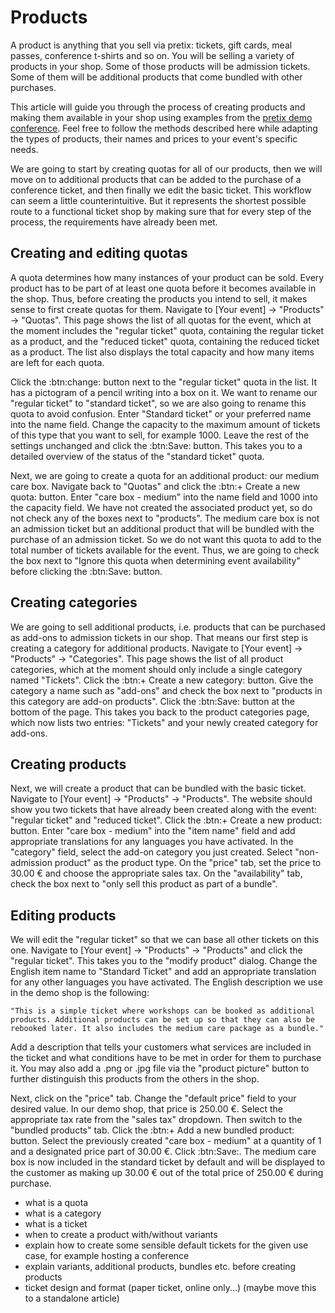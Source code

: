 # Products

A product is anything that you sell via pretix: tickets, gift cards, meal passes, conference t-shirts and so on. You will be selling a variety of products in your shop. Some of those products will be admission tickets. Some of them will be additional products that come bundled with other purchases. 

This article will guide you through the process of creating products and making them available in your shop using examples from the [pretix demo conference](https://pretix.eu/demoshops/democon/). Feel free to follow the methods described here while adapting the types of products, their names and prices to your event's specific needs. 

We are going to start by creating quotas for all of our products, then we will move on to additional products that can be added to the purchase of a conference ticket, and then finally we edit the basic ticket. This workflow can seem a little counterintuitive. But it represents the shortest possible route to a functional ticket shop by making sure that for every step of the process, the requirements have already been met. 

## Creating and editing quotas 

A quota determines how many instances of your product can be sold. Every product has to be part of at least one quota before it becomes available in the shop. Thus, before creating the products you intend to sell, it makes sense to first create quotas for them. Navigate to [Your event] → "Products" → "Quotas". This page shows the list of all quotas for the event, which at the moment includes the "regular ticket" quota, containing the regular ticket as a product, and the "reduced ticket" quota, containing the reduced ticket as a product. The list also displays the total capacity and how many items are left for each quota. 

Click the :btn:change: button next to the "regular ticket" quota in the list. It has a pictogram of a pencil writing into a box on it. We want to rename our "regular ticket" to "standard ticket", so we are also going to rename this quota to avoid confusion. Enter "Standard ticket" or your preferred name into the name field. Change the capacity to the maximum amount of tickets of this type that you want to sell, for example 1000. Leave the rest of the settings unchanged and click the :btn:Save: button. This takes you to a detailed overview of the status of the "standard ticket" quota. 

Next, we are going to create a quota for an additional product: our medium care box. Navigate back to "Quotas" and click the :btn:+ Create a new quota: button. Enter "care box - medium" into the name field and 1000 into the capacity field. We have not created the associated product yet, so do not check any of the boxes next to "products". The medium care box is not an admission ticket but an additional product that will be bundled with the purchase of an admission ticket. So we do not want this quota to add to the total number of tickets available for the event. Thus, we are going to check the box next to "Ignore this quota when determining event availability" before clicking the :btn:Save: button. 

## Creating categories

We are going to sell additional products, i.e. products that can be purchased as add-ons to admission tickets in our shop. That means our first step is creating a category for additional products. Navigate to [Your event] → "Products" → "Categories". This page shows the list of all product categories, which at the moment should only include a single category named "Tickets". Click the :btn:+ Create a new category: button. Give the category a name such as "add-ons" and check the box next to "products in this category are add-on products". Click the :btn:Save: button at the bottom of the page. This takes you back to the product categories page, which now lists two entries: "Tickets" and your newly created category for add-ons. 

## Creating products 

Next, we will create a product that can be bundled with the basic ticket. Navigate to [Your event] → "Products" → "Products". The website should show you two tickets that have already been created along with the event: "regular ticket" and "reduced ticket".  Click the :btn:+ Create a new product: button. Enter "care box - medium" into the "item name" field and add appropriate translations for any languages you have activated. In the "category" field, select the add-on category you just created. Select "non-admission product" as the product type. On the "price" tab, set the price to 30.00 € and choose the appropriate sales tax. On the "availability" tab, check the box next to "only sell this product as part of a bundle". 

## Editing products

We will edit the "regular ticket" so that we can base all other tickets on this one. Navigate to [Your event] → "Products" → "Products" and click the "regular ticket". This takes you to the "modify product" dialog. Change the English item name to "Standard Ticket" and add an appropriate translation for any other languages you have activated. The English description we use in the demo shop is the following: 

    "This is a simple ticket where workshops can be booked as additional products. Additional products can be set up so that they can also be rebooked later. It also includes the medium care package as a bundle." 

Add a description that tells your customers what services are included in the ticket and what conditions have to be met in order for them to purchase it. You may also add a .png or .jpg file via the "product picture" button to further distinguish this products from the others in the shop. 

Next, click on the "price" tab. Change the "default price" field to your desired value. In our demo shop, that price is 250.00 €. Select the appropriate tax rate from the "sales tax" dropdown. Then switch to the "bundled products" tab. Click the :btn:+ Add a new bundled product: button. Select the previously created "care box - medium" at a quantity of 1 and a designated price part of 30.00 €. Click :btn:Save:. The medium care box is now included in the standard ticket by default and will be displayed to the customer as making up 30.00 € out of the total price of 250.00 € during purchase. 


 

 - what is a quota
 - what is a category 
 - what is a ticket 
 - when to create a product with/without variants 
 - explain how to create some sensible default tickets for the given use case, for example hosting a conference
 - explain variants, additional products, bundles etc. before creating products 
 - ticket design and format (paper ticket, online only...) (maybe move this to a standalone article)

